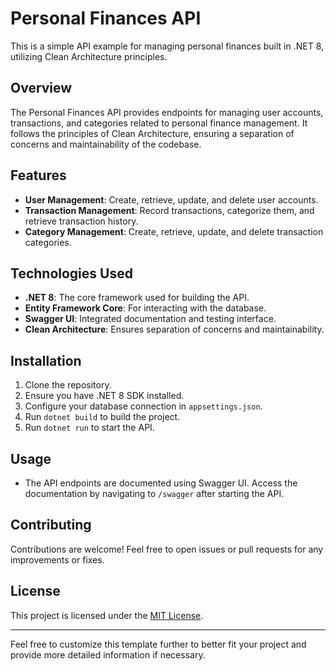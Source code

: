 # Personal Finances API

This is a simple API example for managing personal finances built in .NET 8, utilizing Clean Architecture principles.

## Overview

The Personal Finances API provides endpoints for managing user accounts, transactions, and categories related to personal finance management. It follows the principles of Clean Architecture, ensuring a separation of concerns and maintainability of the codebase.

## Features

- **User Management**: Create, retrieve, update, and delete user accounts.
- **Transaction Management**: Record transactions, categorize them, and retrieve transaction history.
- **Category Management**: Create, retrieve, update, and delete transaction categories.

## Technologies Used

- **.NET 8**: The core framework used for building the API.
- **Entity Framework Core**: For interacting with the database.
- **Swagger UI**: Integrated documentation and testing interface.
- **Clean Architecture**: Ensures separation of concerns and maintainability.

## Installation

1. Clone the repository.
2. Ensure you have .NET 8 SDK installed.
3. Configure your database connection in `appsettings.json`.
4. Run `dotnet build` to build the project.
5. Run `dotnet run` to start the API.

## Usage

- The API endpoints are documented using Swagger UI. Access the documentation by navigating to `/swagger` after starting the API.

## Contributing

Contributions are welcome! Feel free to open issues or pull requests for any improvements or fixes.

## License

This project is licensed under the [MIT License](LICENSE).

---

Feel free to customize this template further to better fit your project and provide more detailed information if necessary.
